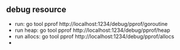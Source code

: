 ## debug resource
- run: go tool pprof http://localhost:1234/debug/pprof/goroutine
- run heap: go tool pprof http://localhost:1234/debug/pprof/heap
- run allocs: go tool pprof http://localhost:1234/debug/pprof/allocs
- 